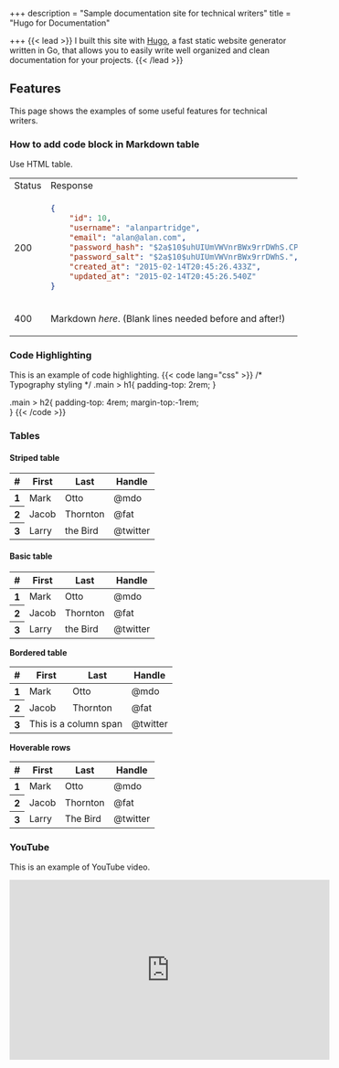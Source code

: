 +++
description = "Sample documentation site for technical writers"
title = "Hugo for Documentation"

+++
{{< lead >}} I built this site with <a href="https://gohugo.io" target="_blank">Hugo</a>, a fast static website generator written in Go, that allows you to easily write well organized and clean documentation for your projects. {{< /lead >}}

## Features

This page shows the examples of some useful features for technical writers.

### How to add code block in Markdown table 
 
Use HTML table. 
 
<table> 
<tr> 
<td> Status </td> <td> Response </td> 
</tr> 
<tr> 
<td> 200 </td> 
<td> 
 
```json 
{ 
    "id": 10, 
    "username": "alanpartridge", 
    "email": "alan@alan.com", 
    "password_hash": "$2a$10$uhUIUmVWVnrBWx9rrDWhS.CPCWCZsyqqa8./whhfzBZydX7yvahHS", 
    "password_salt": "$2a$10$uhUIUmVWVnrBWx9rrDWhS.", 
    "created_at": "2015-02-14T20:45:26.433Z", 
    "updated_at": "2015-02-14T20:45:26.540Z" 
} 
``` 
 
</td> 
</tr> 
<tr> 
<td> 400 </td> 
<td> 
 
Markdown _here_. (Blank lines needed before and after!) 
 
</td> 
</tr> 
</table>

### Code Highlighting

This is an example of code highlighting.
{{< code lang="css" >}}
/* Typography styling */
.main > h1{
padding-top: 2rem;
}

.main > h2{
padding-top: 4rem;
margin-top:-1rem;  
}
{{< /code >}}

### Tables

#### Striped table

<table class="table table-striped">
<thead>
<tr>
<th scope="col">#</th>
<th scope="col">First</th>
<th scope="col">Last</th>
<th scope="col">Handle</th>
</tr>
</thead>
<tbody>
<tr>
<th scope="row">1</th>
<td>Mark</td>
<td>Otto</td>
<td>@mdo</td>
</tr>
<tr>
<th scope="row">2</th>
<td>Jacob</td>
<td>Thornton</td>
<td>@fat</td>
</tr>
<tr>
<th scope="row">3</th>
<td>Larry</td>
<td>the Bird</td>
<td>@twitter</td>
</tr>
</tbody>
</table>

#### Basic table

<table class="table">
<thead>
<tr>
<th scope="col">#</th>
<th scope="col">First</th>
<th scope="col">Last</th>
<th scope="col">Handle</th>
</tr>
</thead>
<tbody>
<tr>
<th scope="row">1</th>
<td>Mark</td>
<td>Otto</td>
<td>@mdo</td>
</tr>
<tr>
<th scope="row">2</th>
<td>Jacob</td>
<td>Thornton</td>
<td>@fat</td>
</tr>
<tr>
<th scope="row">3</th>
<td>Larry</td>
<td>the Bird</td>
<td>@twitter</td>
</tr>
</tbody>
</table>

**Bordered table**

<table class="table table-bordered">
<thead>
<tr>
<th scope="col">#</th>
<th scope="col">First</th>
<th scope="col">Last</th>
<th scope="col">Handle</th>
</tr>
</thead>
<tbody>
<tr>
<th scope="row">1</th>
<td>Mark</td>
<td>Otto</td>
<td>@mdo</td>
</tr>
<tr>
<th scope="row">2</th>
<td>Jacob</td>
<td>Thornton</td>
<td>@fat</td>
</tr>
<tr>
<th scope="row">3</th>
<td colspan="2">This is a column span</td>
<td>@twitter</td>
</tr>
</tbody>
</table>

**Hoverable rows**

<table class="table table-hover">
<thead>
<tr>
<th scope="col">#</th>
<th scope="col">First</th>
<th scope="col">Last</th>
<th scope="col">Handle</th>
</tr>
</thead>
<tbody>
<tr>
<th scope="row">1</th>
<td>Mark</td>
<td>Otto</td>
<td>@mdo</td>
</tr>
<tr>
<th scope="row">2</th>
<td>Jacob</td>
<td>Thornton</td>
<td>@fat</td>
</tr>
<tr>
<th scope="row">3</th>
<td> Larry</td>
<td> The Bird</td>
<td>@twitter</td>
</tr>
</tbody>
</table>

### YouTube

This is an example of YouTube video.

<iframe width="560" height="315" src="https://www.youtube.com/embed/lVXziMFEqX0" frameborder="0" allow="accelerometer; autoplay; encrypted-media; gyroscope; picture-in-picture" allowfullscreen></iframe>